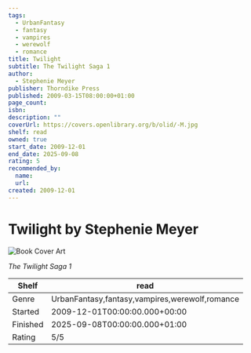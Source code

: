 ```yaml
---
tags:
  - UrbanFantasy
  - fantasy
  - vampires
  - werewolf
  - romance
title: Twilight
subtitle: The Twilight Saga 1
author:
  - Stephenie Meyer
publisher: Thorndike Press
published: 2009-03-15T08:00:00+01:00
page_count:
isbn:
description: ""
coverUrl: https://covers.openlibrary.org/b/olid/-M.jpg
shelf: read
owned: true
start_date: 2009-12-01
end_date: 2025-09-08
rating: 5
recommended_by:
  name:
  url:
created: 2009-12-01
---
```


# Twilight by Stephenie Meyer

![Book Cover Art](https://covers.openlibrary.org/b/olid/-M.jpg)

_The Twilight Saga 1_

| Shelf | read |
| --- | --- |
| Genre | UrbanFantasy,fantasy,vampires,werewolf,romance |
| Started | 2009-12-01T00:00:00.000+00:00 |
| Finished | 2025-09-08T00:00:00.000+01:00 |
| Rating | 5/5 |
